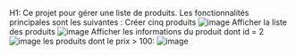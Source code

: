 H1:
Ce projet pour gérer une liste de produits. Les fonctionnalités principales sont les suivantes :
Créer cinq produits
![image](https://github.com/ismail-sorhrani/tphibernate/assets/125312216/2a9454c0-eb06-4db2-91ec-81eb6edf22a9)
Afficher la liste des produits
![image](https://github.com/ismail-sorhrani/tphibernate/assets/125312216/605dd6ac-3088-4a70-aed2-55110995fe1a)
Afficher les informations du produit dont id = 2
![image](https://github.com/ismail-sorhrani/tphibernate/assets/125312216/aa56f9fe-508d-4e63-ae79-c052192a4755)
les produits dont le prix > 100: 
![image](https://github.com/ismail-sorhrani/tphibernate/assets/125312216/75ebd5ca-58c8-4fc1-b55d-21c897775f5a)







